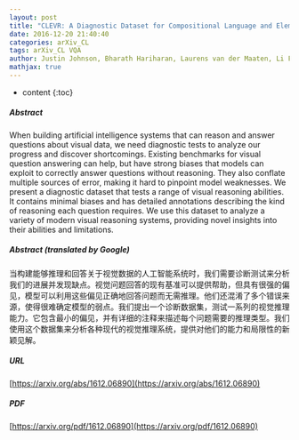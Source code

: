 ```yaml
---
layout: post
title: "CLEVR: A Diagnostic Dataset for Compositional Language and Elementary Visual Reasoning"
date: 2016-12-20 21:40:40
categories: arXiv_CL
tags: arXiv_CL VQA
author: Justin Johnson, Bharath Hariharan, Laurens van der Maaten, Li Fei-Fei, C. Lawrence Zitnick, Ross Girshick
mathjax: true
---
```


* content
{:toc}

##### Abstract
When building artificial intelligence systems that can reason and answer questions about visual data, we need diagnostic tests to analyze our progress and discover shortcomings. Existing benchmarks for visual question answering can help, but have strong biases that models can exploit to correctly answer questions without reasoning. They also conflate multiple sources of error, making it hard to pinpoint model weaknesses. We present a diagnostic dataset that tests a range of visual reasoning abilities. It contains minimal biases and has detailed annotations describing the kind of reasoning each question requires. We use this dataset to analyze a variety of modern visual reasoning systems, providing novel insights into their abilities and limitations.

##### Abstract (translated by Google)
当构建能够推理和回答关于视觉数据的人工智能系统时，我们需要诊断测试来分析我们的进展并发现缺点。视觉问题回答的现有基准可以提供帮助，但具有很强的偏见，模型可以利用这些偏见正确地回答问题而无需推理。他们还混淆了多个错误来源，使得很难确定模型的弱点。我们提出一个诊断数据集，测试一系列的视觉推理能力。它包含最小的偏见，并有详细的注释来描述每个问题需要的推理类型。我们使用这个数据集来分析各种现代的视觉推理系统，提供对他们的能力和局限性的新颖见解。

##### URL
[https://arxiv.org/abs/1612.06890](https://arxiv.org/abs/1612.06890)

##### PDF
[https://arxiv.org/pdf/1612.06890](https://arxiv.org/pdf/1612.06890)

